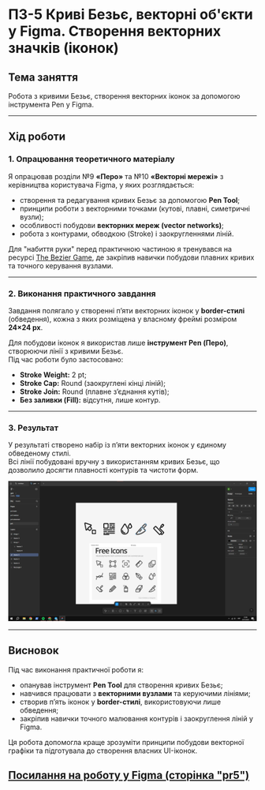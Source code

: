 # ПЗ-5 Криві Безьє, векторні об'єкти у Figma. Створення векторних значків (іконок)

## Тема заняття  
Робота з кривими Безьє, створення векторних іконок за допомогою інструмента Pen у Figma.  

---

## Хід роботи  

### 1. Опрацювання теоретичного матеріалу  
Я опрацював розділи №9 **«Перо»** та №10 **«Векторні мережі»** з керівництва користувача Figma, у яких розглядається:  
- створення та редагування кривих Безьє за допомогою **Pen Tool**;  
- принципи роботи з векторними точками (кутові, плавні, симетричні вузли);  
- особливості побудови **векторних мереж (vector networks)**;  
- робота з контурами, обводкою (Stroke) і заокругленнями ліній.  

Для "набиття руки" перед практичною частиною я тренувався на ресурсі [The Bezier Game](https://bezier.method.ac/?authuser=0), де закріпив навички побудови плавних кривих та точного керування вузлами.

---

### 2. Виконання практичного завдання  
Завдання полягало у створенні п’яти векторних іконок у **border-стилі** (обведення), кожна з яких розміщена у власному фреймі розміром **24×24 px**.  

Для побудови іконок я використав лише **інструмент Pen (Перо)**, створюючи лінії з кривими Безьє.  
Під час роботи було застосовано:
- **Stroke Weight:** 2 pt;  
- **Stroke Cap:** Round (заокруглені кінці ліній);  
- **Stroke Join:** Round (плавне з’єднання кутів);  
- **Без заливки (Fill):** відсутня, лише контур.  

---

### 3. Результат  
У результаті створено набір із п’яти векторних іконок у єдиному обведеному стилі.  
Всі лінії побудовані вручну з використанням кривих Безьє, що дозволило досягти плавності контурів та чистоти форм.

![Робоче середовище Figma з іконками](images/result.png)  

---

## Висновок  
Під час виконання практичної роботи я:  
- опанував інструмент **Pen Tool** для створення кривих Безьє;  
- навчився працювати з **векторними вузлами** та керуючими лініями;  
- створив п’ять іконок у **border-стилі**, використовуючи лише обведення;  
- закріпив навички точного малювання контурів і заокруглення ліній у Figma.  

Ця робота допомогла краще зрозуміти принципи побудови векторної графіки та підготувала до створення власних UI-іконок.  

## [Посилання на роботу у Figma (сторінка "pr5")](https://www.figma.com/design/XKeWMfdrukhDuCxJJBvJUd/pr5?m=auto&t=hxcYyG7aS07IdWQb-6)
